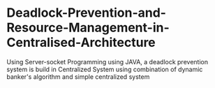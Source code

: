 # Deadlock-Prevention-and-Resource-Management-in-Centralised-Architecture
Using Server-socket Programming using JAVA, a deadlock prevention system is build in Centralized System using combination of dynamic banker's algorithm and simple centralized system
